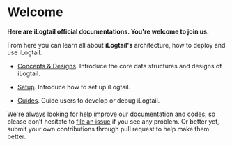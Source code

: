 # Welcome
**Here are iLogtail official documentations. You're welcome to join us.**

From here you can learn all about **iLogtail's** architecture, how to deploy and use iLogtail.

- [Concepts & Designs](concept&designs/README.md). Introduce the core data structures and designs of iLogtail.

- [Setup](setup/README.md). Introduce how to set up iLogtail.

- [Guides](guides/README.md). Guide users to develop or debug iLogtail.

We're always looking for help improve our documentation and codes, so please don’t hesitate to [file an issue](https://github.com/alibaba/ilogtail/issues/new)
if you see any problem.
Or better yet, submit your own contributions through pull request to help make them better.
